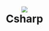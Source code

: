 <h1 align="center">
  <br>
  <a href="https://github.com/shadibdair/Csharp/new/master?readme=1"><img src="http://www.sumeyyesenturk.com/wp-content/uploads/2018/06/c-sharp-1170x520.jpg
"></a>
  <br>
  Csharp
  <br>
</h1>




